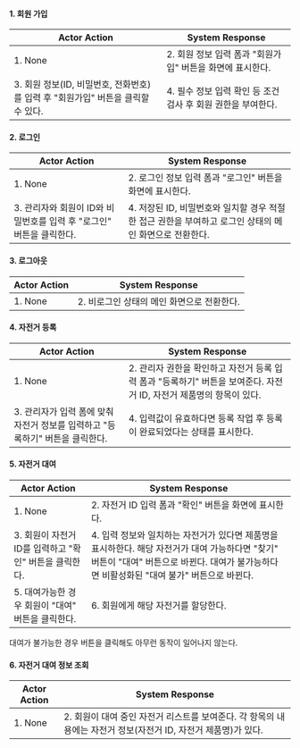 #### 1. 회원 가입
|Actor Action | System Response |
|---          |---              |
|1. None |2. 회원 정보 입력 폼과 "회원가입" 버튼을 화면에 표시한다. |
|3. 회원 정보(ID, 비밀번호, 전화번호)를 입력 후 "회원가입" 버튼을 클릭할 수 있다. |4. 필수 정보 입력 확인 등 조건 검사 후 회원 권한을 부여한다. |

#### 2. 로그인
|Actor Action | System Response |
|---          |---              |
|1. None | 2. 로그인 정보 입력 폼과 "로그인" 버튼을 화면에 표시한다. |
|3. 관리자와 회원이 ID와 비밀번호를 입력 후 "로그인" 버튼을 클릭한다. |4. 저장된 ID, 비밀번호와 일치할 경우 적절한 접근 권한을 부여하고 로그인 상태의 메인 화면으로 전환한다. |

#### 3. 로그아웃
|Actor Action | System Response |
|---          |---              |
|1. None | 2. 비로그인 상태의 메인 화면으로 전환한다. |

#### 4. 자전거 등록
|Actor Action | System Response |
|---|---|
|1. None | 2. 관리자 권한을 확인하고 자전거 등록 입력 폼과 "등록하기" 버튼을 보여준다. 자전거 ID, 자전거 제품명의 항목이 있다. |
|3. 관리자가 입력 폼에 맞춰 자전거 정보를 입력하고 "등록하기" 버튼을 클릭한다. | 4. 입력값이 유효하다면 등록 작업 후 등록이 완료되었다는 상태를 표시한다. |

#### 5. 자전거 대여
|Actor Action | System Response |
|---|---|
|1. None | 2. 자전거 ID 입력 폼과 "확인" 버튼을 화면에 표시한다. |
| 3. 회원이 자전거 ID를 입력하고 "확인" 버튼을 클릭한다. | 4. 입력 정보와 일치하는 자전거가 있다면 제품명을 표시하한다. 해당 자전거가 대여 가능하다면 "찾기" 버튼이 "대여" 버튼으로 바뀐다. 대여가 불가능하다면 비활성화된 "대여 불가" 버튼으로 바뀐다. |
| 5. 대여가능한 경우 회원이 "대여" 버튼을 클릭한다.| 6. 회원에게 해당 자전거를 할당한다. |

대여가 불가능한 경우 버튼을 클릭해도 아무런 동작이 일어나지 않는다.

#### 6. 자전거 대여 정보 조회
|Actor Action | System Response |
|---|---|
|1. None | 2. 회원이 대여 중인 자전거 리스트를 보여준다. 각 항목의 내용에는 자전거 정보(자전거 ID, 자전거 제품명)가 있다.|


